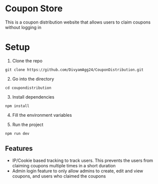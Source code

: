 # Coupon Store

This is a coupon distribution website that allows users to claim coupons without logging in

# Setup

1. Clone the repo
```
git clone https://github.com/DivyamAgg24/CouponDistribution.git
```

2. Go into the directory
```
cd coupondistribution
```

3. Install dependencies
```
npm install
```

4. Fill the environment variables

5. Run the project
```
npm run dev
```

## Features
- IP/Cookie based tracking to track users. This prevents the users from claiming coupons multiple times in a short duration
- Admin login feature to only allow admins to create, edit and view coupons, and users who claimed the coupons